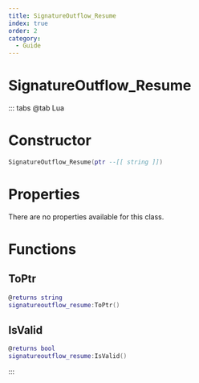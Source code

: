 ```yaml
---
title: SignatureOutflow_Resume
index: true
order: 2
category:
  - Guide
---
```


# SignatureOutflow_Resume

::: tabs
@tab Lua
# Constructor
```lua
SignatureOutflow_Resume(ptr --[[ string ]])
```
# Properties
There are no properties available for this class.
# Functions
## ToPtr
```lua
@returns string
signatureoutflow_resume:ToPtr()
```
## IsValid
```lua
@returns bool
signatureoutflow_resume:IsValid()
```

:::